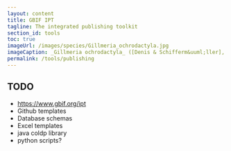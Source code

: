 ```yaml
---
layout: content
title: GBIF IPT
tagline: The integrated publishing toolkit
section_id: tools
toc: true
imageUrl: /images/species/Gillmeria_ochrodactyla.jpg    
imageCaption: _Gillmeria ochrodactyla_ ([Denis & Schifferm&uuml;ller], 1775) - [Photo CC By Donald Hobern](https://www.flickr.com/photos/dhobern/14304880198)
permalink: /tools/publishing
---
```


## TODO
 - https://www.gbif.org/ipt
 - Github templates
 - Database schemas
 - Excel templates
 - java coldp library
 - python scripts?